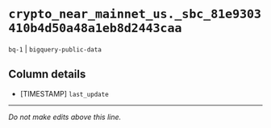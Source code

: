 # `crypto_near_mainnet_us._sbc_81e9303410b4d50a48a1eb8d2443caa`
`bq-1` | `bigquery-public-data`

## Column details
* [TIMESTAMP] `last_update`

-------------------------------------------------------------------------------
*Do not make edits above this line.*
